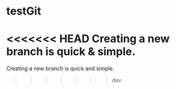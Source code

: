 testGit
=======

<<<<<<< HEAD
Creating a new branch is quick & simple.
=======
Creating a new branch is quick and simple.
>>>>>>> dev
